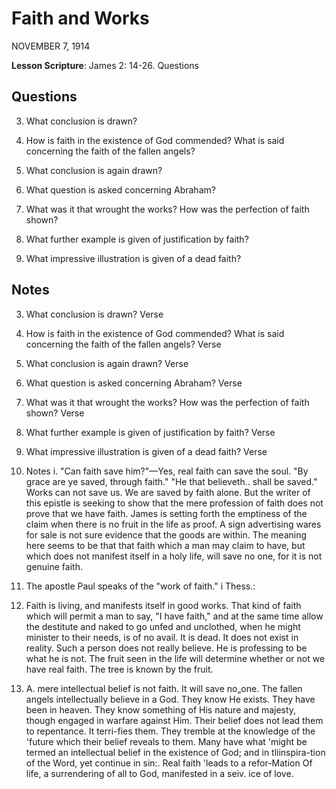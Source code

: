 # Faith and Works
NOVEMBER 7, 1914

**Lesson Scripture**: James 2: 14-26. Questions

## Questions

3. What conclusion is drawn? 

6. How is faith in the existence of God commended? What is said concerning the faith of the fallen angels? 

7. What conclusion is again drawn? 

8. What question is asked concerning Abraham? 

9. What was it that wrought the works? How was the perfection of faith shown? 

13. What further example is given of justification by faith? 

14. What impressive illustration is given of a dead faith? 

## Notes

3. What conclusion is drawn? Verse

6. How is faith in the existence of God commended? What is said concerning the faith of the fallen angels? Verse

7. What conclusion is again drawn? Verse

8. What question is asked concerning Abraham? Verse

9. What was it that wrought the works? How was the perfection of faith shown? Verse

13. What further example is given of justification by faith? Verse

14. What impressive illustration is given of a dead faith? Verse

26. Notes i. "Can faith save him?"—Yes, real faith can save the soul. "By grace are ye saved, through faith." "He that believeth.. shall be saved." Works can not save us. We are saved by faith alone. But the writer of this epistle is seeking to show that the mere profession of faith does not prove that we have faith. James is setting forth the emptiness of the claim when there is no fruit in the life as proof. A sign advertising wares for sale is not sure evidence that the goods are within. The meaning here seems to be that that faith which a man may claim to have, but which does not manifest itself in a holy life, will save no one, for it is not genuine faith.

2. The apostle Paul speaks of the "work of faith." i Thess.:

3. Faith is living, and manifests itself in good works. That kind of faith which will permit a man to say, "I have faith," and at the same time allow the destitute and naked to go unfed and unclothed, when he might minister to their needs, is of no avail. It is dead. It does not exist in reality. Such a person does not really believe. He is professing to be what he is not. The fruit seen in the life will determine whether or not we have real faith. The tree is known by the fruit.

4. A. mere intellectual belief is not faith. It will save no„one. The fallen angels intellectually believe in a God. They know He exists. They have been in heaven. They know something of His nature and majesty, though engaged in warfare against Him. Their belief does not lead them to repentance. It terri-fies them. They tremble at the knowledge of the 'future which their belief reveals to them. Many have what 'might be termed an intellectual belief in the existence of God; and in tliinspira-tion of the Word, yet continue in sin:. Real faith 'leads to a refor-Mation Of life, a surrendering of all to God, manifested in a seiv. ice of love.
